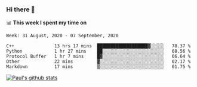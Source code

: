 ### Hi there 👋

📊 **This week I spent my time on**
<!--START_SECTION:waka-->
```text
Week: 31 August, 2020 - 07 September, 2020

C++               13 hrs 17 mins  ███████████████████▓░░░░░   78.37 % 
Python            1 hr 27 mins    ██░░░░░░░░░░░░░░░░░░░░░░░   08.56 % 
Protocol Buffer   1 hr 7 mins     █▓░░░░░░░░░░░░░░░░░░░░░░░   06.64 % 
Other             22 mins         ▓░░░░░░░░░░░░░░░░░░░░░░░░   02.17 % 
Markdown          17 mins         ▒░░░░░░░░░░░░░░░░░░░░░░░░   01.75 % 
```
<!--END_SECTION:waka-->


[![Paul's github stats](https://github-readme-stats.vercel.app/api?username=mickeyouyou&theme=dracula&show_icons=true)](https://github.com/anuraghazra/github-readme-stats)
